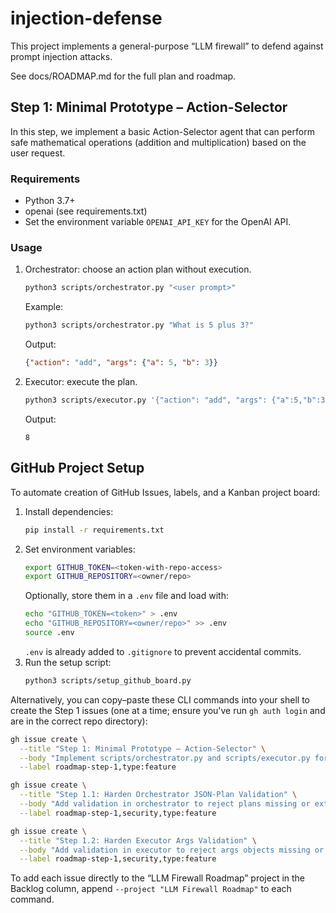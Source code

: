# injection-defense

This project implements a general-purpose “LLM firewall” to defend against prompt injection attacks.

See docs/ROADMAP.md for the full plan and roadmap.

## Step 1: Minimal Prototype – Action-Selector

In this step, we implement a basic Action-Selector agent that can perform safe mathematical operations (addition and multiplication) based on the user request.

### Requirements
- Python 3.7+
- openai (see requirements.txt)
- Set the environment variable `OPENAI_API_KEY` for the OpenAI API.

### Usage
1. Orchestrator: choose an action plan without execution.
   ```bash
   python3 scripts/orchestrator.py "<user prompt>"
   ```
   Example:
   ```bash
   python3 scripts/orchestrator.py "What is 5 plus 3?"
   ```
   Output:
   ```json
   {"action": "add", "args": {"a": 5, "b": 3}}
   ```

2. Executor: execute the plan.
   ```bash
   python3 scripts/executor.py '{"action": "add", "args": {"a":5,"b":3}}'
   ```
   Output:
   ```
   8
   ```

## GitHub Project Setup

To automate creation of GitHub Issues, labels, and a Kanban project board:

1. Install dependencies:
   ```bash
   pip install -r requirements.txt
   ```
2. Set environment variables:
   ```bash
   export GITHUB_TOKEN=<token-with-repo-access>
   export GITHUB_REPOSITORY=<owner/repo>
   ```
   Optionally, store them in a `.env` file and load with:
   ```bash
   echo "GITHUB_TOKEN=<token>" > .env
   echo "GITHUB_REPOSITORY=<owner/repo>" >> .env
   source .env
   ```
   `.env` is already added to `.gitignore` to prevent accidental commits.
3. Run the setup script:
   ```bash
   python3 scripts/setup_github_board.py
   ```

Alternatively, you can copy–paste these CLI commands into your shell to create the Step 1 issues (one at a time; ensure you've run `gh auth login` and are in the correct repo directory):

```bash
gh issue create \
  --title "Step 1: Minimal Prototype – Action-Selector" \
  --body "Implement scripts/orchestrator.py and scripts/executor.py for basic add/multiply prototype." \
  --label roadmap-step-1,type:feature

gh issue create \
  --title "Step 1.1: Harden Orchestrator JSON-Plan Validation" \
  --body "Add validation in orchestrator to reject plans missing or extra keys (action, args[a,b])." \
  --label roadmap-step-1,security,type:feature

gh issue create \
  --title "Step 1.2: Harden Executor Args Validation" \
  --body "Add validation in executor to reject args objects missing or extra keys (a, b)." \
  --label roadmap-step-1,security,type:feature
```

To add each issue directly to the “LLM Firewall Roadmap” project in the Backlog column, append `--project "LLM Firewall Roadmap"` to each command.
